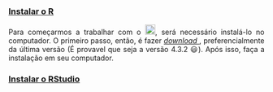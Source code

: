 
### [Instalar o R](#)

<p align="justify">
Para começarmos a trabalhar com o <img src='https://www.r-project.org/Rlogo.png' alt='R' height='20' width='20'>, será necessário instalá-lo no computador. O primeiro passo, então, é fazer <a href="https://www.r-project.org/" target="_blank"><i>download</i> </a>, preferencialmente da última versão (É provavel que seja a versão 4.3.2 &#128515;). Após isso, faça a instalação em seu computador. 
</p>

### [Instalar o RStudio](#)
